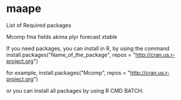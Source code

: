 # maape

List of Required packages

Mcomp
fma
fields
akima
plyr
forecast
xtable

If you need packages, you can install in R, by using the command
install.packages("Name_of_the_package", repos = "http://cran.us.r-project.org")

for example,
install.packages("Mcomp", repos = "http://cran.us.r-project.org")

or you can install all packages by using R CMD BATCH.
